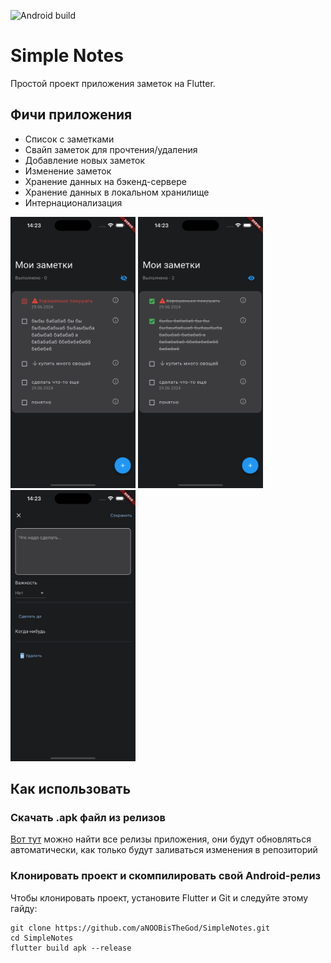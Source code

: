 ![Android build](https://github.com/aNOOBisTheGod/SimpleNotes/actions/workflows/main.yml/badge.svg)

# Simple Notes
Простой проект приложения заметок на Flutter.

## Фичи приложения
<ul>
<li>Список с заметками</li>
<li>Свайп заметок для прочтения/удаления</li>
<li>Добавление новых заметок</li>
<li>Изменение заметок</li>
<li>Хранение данных на бэкенд-сервере</li>
<li>Хранение данных в локальном хранилище</li>
<li>Интернационализация</li>
</ul>
<img src="assets/github/screenshots/list.png" width="200">
<img src="assets/github/screenshots/add_note.png" width="200">
<img src="assets/github/screenshots/show_done.png" width="200">

## Как использовать

### Скачать .apk файл из релизов
[Вот тут](https://github.com/aNOOBisTheGod/ada-lovelace/releases) можно найти все релизы приложения, они будут обновляться автоматически, как только будут заливаться изменения в репозиторий

### Клонировать проект и скомпилировать свой Android-релиз
Чтобы клонировать проект, установите Flutter и Git и следуйте этому гайду:
```
git clone https://github.com/aNOOBisTheGod/SimpleNotes.git
cd SimpleNotes
flutter build apk --release 
```

